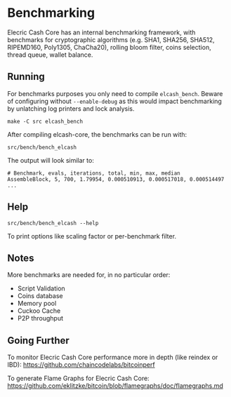 Benchmarking
============

Elecric Cash Core has an internal benchmarking framework, with benchmarks
for cryptographic algorithms (e.g. SHA1, SHA256, SHA512, RIPEMD160, Poly1305, ChaCha20), rolling bloom filter, coins selection,
thread queue, wallet balance.

Running
---------------------

For benchmarks purposes you only need to compile `elcash_bench`. Beware of configuring without `--enable-debug` as this would impact
benchmarking by unlatching log printers and lock analysis.

    make -C src elcash_bench

After compiling elcash-core, the benchmarks can be run with:

    src/bench/bench_elcash

The output will look similar to:
```
# Benchmark, evals, iterations, total, min, max, median
AssembleBlock, 5, 700, 1.79954, 0.000510913, 0.000517018, 0.000514497
...
```

Help
---------------------

    src/bench/bench_elcash --help

To print options like scaling factor or per-benchmark filter.

Notes
---------------------
More benchmarks are needed for, in no particular order:
- Script Validation
- Coins database
- Memory pool
- Cuckoo Cache
- P2P throughput

Going Further
--------------------

To monitor Elecric Cash Core performance more in depth (like reindex or IBD): https://github.com/chaincodelabs/bitcoinperf

To generate Flame Graphs for Elecric Cash Core: https://github.com/eklitzke/bitcoin/blob/flamegraphs/doc/flamegraphs.md
